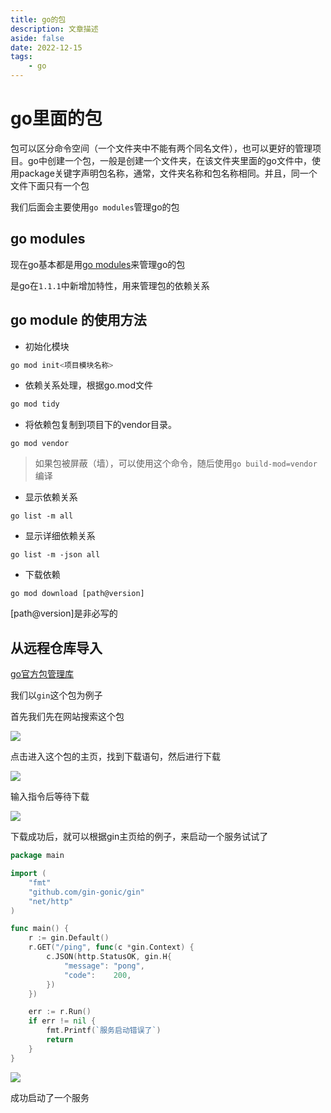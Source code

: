 ```yaml
---
title: go的包
description: 文章描述
aside: false
date: 2022-12-15
tags:
	- go
---
```


# go里面的包
包可以区分命令空间（一个文件夹中不能有两个同名文件），也可以更好的管理项目。go中创建一个包，一般是创建一个文件夹，在该文件夹里面的go文件中，使用package关键字声明包名称，通常，文件夹名称和包名称相同。并且，同一个文件下面只有一个包

我们后面会主要使用`go modules`管理go的包

## go modules 

现在go基本都是用[go modules](https://go.dev/blog/using-go-modules)来管理go的包

是go在`1.1.1`中新增加特性，用来管理包的依赖关系


## go module 的使用方法

- 初始化模块
```sh
go mod init<项目模块名称>
```

- 依赖关系处理，根据go.mod文件
```sh
go mod tidy
```

- 将依赖包复制到项目下的vendor目录。
```
go mod vendor
```


> 如果包被屏蔽（墙），可以使用这个命令，随后使用`go build-mod=vendor`编译
- 显示依赖关系
```
go list -m all
```
- 显示详细依赖关系
```
go list -m -json all
```
- 下载依赖
```
go mod download [path@version]
```
[path@version]是非必写的

## 从远程仓库导入

[go官方包管理库](https://pkg.go.dev/)

我们以`gin`这个包为例子

首先我们先在网站搜索这个包 

![](https://s2.loli.net/2022/12/15/2zbeLtZTDmOr5Kj.png)

点击进入这个包的主页，找到下载语句，然后进行下载

![](https://s2.loli.net/2022/12/15/tbqZ23UKeADw89Q.png)

输入指令后等待下载

![](https://s2.loli.net/2022/12/15/n6rKpJuZXF7kPBA.png)

下载成功后，就可以根据gin主页给的例子，来启动一个服务试试了

```go
package main

import (
	"fmt"
	"github.com/gin-gonic/gin"
	"net/http"
)

func main() {
	r := gin.Default()
	r.GET("/ping", func(c *gin.Context) {
		c.JSON(http.StatusOK, gin.H{
			"message": "pong",
			"code":    200,
		})
	})

	err := r.Run()
	if err != nil {
		fmt.Printf(`服务启动错误了`)
		return
	}
}

```

![](https://s2.loli.net/2022/12/15/pimGQzteOlNq5L3.png)


成功启动了一个服务